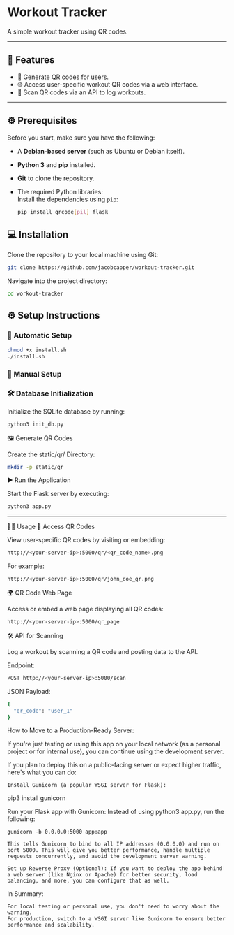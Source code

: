 # Workout Tracker

A simple workout tracker using QR codes.

---

## 🚀 Features
- 📸 Generate QR codes for users.
- 🌐 Access user-specific workout QR codes via a web interface.
- 🔄 Scan QR codes via an API to log workouts.

---
## ⚙️ Prerequisites

Before you start, make sure you have the following:

- A **Debian-based server** (such as Ubuntu or Debian itself).
- **Python 3** and **pip** installed.
- **Git** to clone the repository.
- The required Python libraries:  
  Install the dependencies using `pip`:
  
  ```bash
  pip install qrcode[pil] flask
  ```
## 💻 Installation

Clone the repository to your local machine using Git:

```bash
git clone https://github.com/jacobcapper/workout-tracker.git
```
Navigate into the project directory:
```bash
cd workout-tracker
```

## ⚙️ Setup Instructions

### 🏃 Automatic Setup
```bash
chmod +x install.sh
./install.sh
```

### 🐌 Manual Setup
### 🛠️ Database Initialization
Initialize the SQLite database by running:

```bash
python3 init_db.py
```

🖼️ Generate QR Codes

Create the static/qr/ Directory:
```bash
mkdir -p static/qr
```
▶️ Run the Application

Start the Flask server by executing:

```bash
python3 app.py
```
---
🧑‍💻 Usage
📄 Access QR Codes

View user-specific QR codes by visiting or embedding:
```bash
http://<your-server-ip>:5000/qr/<qr_code_name>.png
```
For example:
```bash
http://<your-server-ip>:5000/qr/john_doe_qr.png
```
🌍 QR Code Web Page

Access or embed a web page displaying all QR codes:
```bash
http://<your-server-ip>:5000/qr_page
```
🛠️ API for Scanning

Log a workout by scanning a QR code and posting data to the API.

Endpoint:
```bash
POST http://<your-server-ip>:5000/scan
```
JSON Payload:
```bash
{
  "qr_code": "user_1"
}
```

How to Move to a Production-Ready Server:

If you're just testing or using this app on your local network (as a personal project or for internal use), you can continue using the development server.

If you plan to deploy this on a public-facing server or expect higher traffic, here's what you can do:

    Install Gunicorn (a popular WSGI server for Flask):

pip3 install gunicorn

Run your Flask app with Gunicorn: Instead of using python3 app.py, run the following:

    gunicorn -b 0.0.0.0:5000 app:app

    This tells Gunicorn to bind to all IP addresses (0.0.0.0) and run on port 5000. This will give you better performance, handle multiple requests concurrently, and avoid the development server warning.

    Set up Reverse Proxy (Optional): If you want to deploy the app behind a web server (like Nginx or Apache) for better security, load balancing, and more, you can configure that as well.

In Summary:

    For local testing or personal use, you don't need to worry about the warning.
    For production, switch to a WSGI server like Gunicorn to ensure better performance and scalability.









